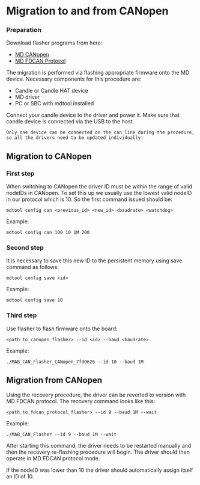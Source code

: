 # Migration to and from CANopen

### Preparation

Download flasher programs from here:

- [MD CANopen](canopen-flashers)
- [MD FDCAN Protocol](software_downloads)

The migration is performed via flashing appropriate firmware onto the MD device. Necessary
components for this procedure are:

- Candle or Candle HAT device
- MD driver
- PC or SBC with mdtool installed

Connect your candle device to the driver and power it. Make sure that candle device is connected via
the USB to the host.

```{important}
Only one device can be connected on the can line during the procedure, so all the drivers need to be updated individually.
```

## Migration to CANopen

### First step

When switching to CANopen the driver ID must be within the range of valid nodeIDs in CANopen. To set
this up we usually use the lowest valid nodeID in our protocol which is 10. So the first command
issued should be:

```
mdtool config can <previous_id> <new_id> <baudrate> <watchdog>
```

Example:

```
mdtool config can 100 10 1M 200
```

### Second step

It is necessary to save this new ID to the persistent memory using save command as follows:

```
mdtool config save <id>
```

Example:

```
mdtool config save 10
```

### Third step

Use flasher to flash firmware onto the board:

```
<path_to_canopen_flasher> --id <id> --baud <baudrate>
```

Example:

```
./MAB_CAN_Flasher_CANopen_7fd0626 --id 10 --baud 1M
```

## Migration from CANopen

Using the recovery procedure, the driver can be reverted to version with MD FDCAN protocol. The
recovery command looks like this:

```
<path_to_fdcan_protocol_flasher> --id 9 --baud 1M --wait
```

Example:

```
./MAB_CAN_Flasher --id 9 --baud 1M --wait
```

After starting this command, the driver needs to be restarted manually and then the recovery
re-flashing procedure will begin. The driver should then operate in MD FDCAN protocol mode.

If the nodeID was lower than 10 the driver should automatically assign itself an ID of 10.
